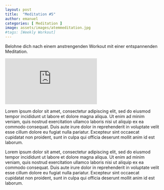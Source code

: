 ```yaml
---
layout: post
title:  "Meditation #5"
author: emanuel
categories: [ Meditation ]
image: assets/images/atemmeditation.jpg
#tags: [Weekly Workout]
---
```

Belohne dich nach einem anstrengenden Workout mit einer entspannenden Meditation.

<div class="embed-responsive embed-responsive-16by9">
  <iframe class="embed-responsive-item" src="https://www.youtube.com/embed/JhX4FmYmkhg" frameborder="0" allow="accelerometer; autoplay; encrypted-media; gyroscope; picture-in-picture" allowfullscreen></iframe>
</div>

Lorem ipsum dolor sit amet, consectetur adipiscing elit, sed do eiusmod tempor incididunt ut labore et dolore magna aliqua. Ut enim ad minim veniam, quis nostrud exercitation ullamco laboris nisi ut aliquip ex ea commodo consequat. Duis aute irure dolor in reprehenderit in voluptate velit esse cillum dolore eu fugiat nulla pariatur. Excepteur sint occaecat cupidatat non proident, sunt in culpa qui officia deserunt mollit anim id est laborum.

Lorem ipsum dolor sit amet, consectetur adipiscing elit, sed do eiusmod tempor incididunt ut labore et dolore magna aliqua. Ut enim ad minim veniam, quis nostrud exercitation ullamco laboris nisi ut aliquip ex ea commodo consequat. Duis aute irure dolor in reprehenderit in voluptate velit esse cillum dolore eu fugiat nulla pariatur. Excepteur sint occaecat cupidatat non proident, sunt in culpa qui officia deserunt mollit anim id est laborum.
